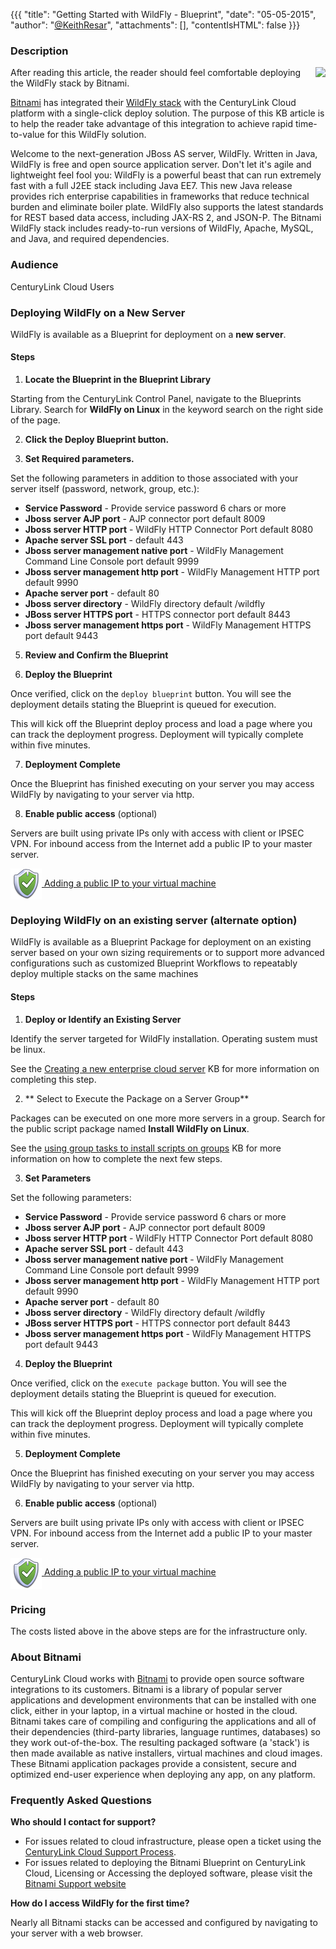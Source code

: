 {{{
  "title": "Getting Started with WildFly - Blueprint",
  "date": "05-05-2015",
  "author": "<a href='https://twitter.com/KeithResar'>@KeithResar</a>",
  "attachments": [],
  "contentIsHTML": false
}}}



### Description

<img src="//d33np9n32j53g7.cloudfront.net/assets/stacks/wildfly/img/wildfly-stack-110x117-e2357a2e61beca79ff271fa70ba61797.png" style="border:0;float:right;max-width:250px">
   
After reading this article, the reader should feel comfortable deploying the WildFly stack by Bitnami.

<a href="https://bitnami.com/" rel="no-follow">Bitnami</a> has integrated their <a href="https://bitnami.com/stack/wildfly" rel="no-follow">WildFly stack</a> with the CenturyLink Cloud platform with a single-click deploy solution.  The purpose of this KB article is to help the reader take advantage of this integration to achieve rapid time-to-value for this WildFly solution.

Welcome to the next-generation JBoss AS server, WildFly. Written in Java, WildFly is free and open source application server. Don't let it's agile and lightweight feel fool you: WildFly is a powerful beast that can run extremely fast with a full J2EE stack including Java EE7. This new Java release provides rich enterprise capabilities in frameworks that reduce technical burden and eliminate boiler plate. WildFly also supports the latest standards for REST based data access, including JAX-RS 2, and JSON-P. The Bitnami WildFly stack includes ready-to-run versions of WildFly, Apache, MySQL, and Java, and required dependencies.


### Audience

CenturyLink Cloud Users


### Deploying WildFly on a New Server

WildFly is available as a Blueprint for deployment on a **new server**.

#### Steps


1. **Locate the Blueprint in the Blueprint Library**

  Starting from the CenturyLink Control Panel, navigate to the Blueprints Library. Search for **WildFly on Linux** in the keyword search on the right side of the page.

2. **Click the Deploy Blueprint button.**

3. **Set Required parameters.**

  Set the following parameters in addition to those associated with your server itself (password, network, group, etc.):

  * **Service Password** -  Provide service password 6 chars or more 
  * **Jboss server AJP port** -  AJP connector port default 8009
  * **Jboss server HTTP port** -  WildFly HTTP Connector Port default 8080
  * **Apache server SSL port** - default 443
  * **Jboss server management native port** -  WildFly Management Command Line Console port default 9999
  * **Jboss server management http port** -  WildFly Management HTTP port default 9990
  * **Apache server port** - default 80
  * **Jboss server directory** -  WildFly directory default /wildfly
  * **JBoss server HTTPS port** -  HTTPS connector port default 8443
  * **Jboss server management https port** -  WildFly Management HTTPS port default 9443

5. **Review and Confirm the Blueprint**

6. **Deploy the Blueprint**

  Once verified, click on the `deploy blueprint` button. You will see the deployment details stating the Blueprint is queued for execution.

  This will kick off the Blueprint deploy process and load a page where you can track the deployment progress. Deployment will typically complete within five minutes.

7. **Deployment Complete**

  Once the Blueprint has finished executing on your server you may access WildFly by navigating to your server via http.

8. **Enable public access** (optional)

  Servers are built using private IPs only with access with client or IPSEC VPN.  For inbound access from the Internet add a public IP to your master server.

  <a href="../../network/how-to-add-public-ip-to-virtual-machine/">
    <img style="border:0;width:50px;vertical-align:middle;" src="../images/shared_assets/fw_icon.png">
    Adding a public IP to your virtual machine
  </a>



### Deploying WildFly on an existing server (alternate option)

WildFly is available as a Blueprint Package for deployment on an existing server based on your own sizing requirements or to support more advanced configurations such as customized Blueprint Workflows to repeatably deploy multiple stacks on the same machines

#### Steps


1. **Deploy or Identify an Existing Server**

  Identify the server targeted for WildFly installation.  Operating sustem must be linux.

  See the [Creating a new enterprise cloud server](../../servers/creating-a-new-enterprise-cloud-server/) KB for more information on completing this step.

2. ** Select to Execute the Package on a Server Group**

  Packages can be executed on one more more servers in a group.  Search for the public script package named **Install WildFly on Linux**.

  See the [using group tasks to install scripts on groups](../../servers/using-group-tasks-to-install-software-and-run-scripts-on-groups/) KB for more information on how to complete the next few steps.

3. **Set Parameters**

  Set the following parameters:

  * **Service Password** -  Provide service password 6 chars or more 
  * **Jboss server AJP port** -  AJP connector port default 8009
  * **Jboss server HTTP port** -  WildFly HTTP Connector Port default 8080
  * **Apache server SSL port** - default 443
  * **Jboss server management native port** -  WildFly Management Command Line Console port default 9999
  * **Jboss server management http port** -  WildFly Management HTTP port default 9990
  * **Apache server port** - default 80
  * **Jboss server directory** -  WildFly directory default /wildfly
  * **JBoss server HTTPS port** -  HTTPS connector port default 8443
  * **Jboss server management https port** -  WildFly Management HTTPS port default 9443

4. **Deploy the Blueprint**

  Once verified, click on the `execute package` button. You will see the deployment details stating the Blueprint is queued for execution.

  This will kick off the Blueprint deploy process and load a page where you can track the deployment progress. Deployment will typically complete within five minutes.

5. **Deployment Complete**

  Once the Blueprint has finished executing on your server you may access WildFly by navigating to your server via http.

6. **Enable public access** (optional)

  Servers are built using private IPs only with access with client or IPSEC VPN.  For inbound access from the Internet add a public IP to your master server.

  <a href="../../network/how-to-add-public-ip-to-virtual-machine/">
    <img style="border:0;width:50px;vertical-align:middle;" src="../images/shared_assets/fw_icon.png">
    Adding a public IP to your virtual machine
  </a>


### Pricing

The costs listed above in the above steps are for the infrastructure only.


### About Bitnami

CenturyLink Cloud works with [Bitnami](http://www.bitnami.com) to provide open source software integrations to its customers.  Bitnami is a library of popular server applications and development environments that can be installed with one click, either in your laptop, in a virtual machine or hosted in the cloud. Bitnami takes care of compiling and configuring the applications and all of their dependencies (third-party libraries, language runtimes, databases) so they work out-of-the-box. The resulting packaged software (a 'stack') is then made available as native installers, virtual machines and cloud images. These Bitnami application packages provide a consistent, secure and optimized end-user experience when deploying any app, on any platform.


### Frequently Asked Questions

**Who should I contact for support?**

* For issues related to cloud infrastructure, please open a ticket using the [CenturyLink Cloud Support Process](../Support/how-do-i-report-a-support-issue.md).
* For issues related to deploying the Bitnami Blueprint on CenturyLink Cloud, Licensing or Accessing the deployed software, please visit the [Bitnami Support website](http://www.bitnami.com/support)

**How do I access WildFly for the first time?**

Nearly all Bitnami stacks can be accessed and configured by navigating to your server with a web browser.


